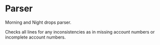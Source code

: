 # Parser
Morning and Night drops parser.

Checks all lines for any inconsistencies as in missing account numbers or incomplete
account numbers.
